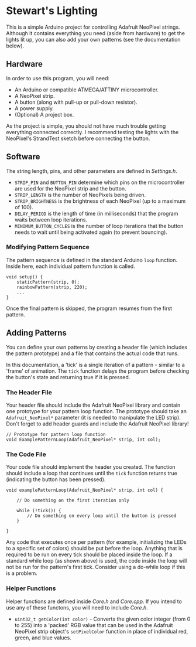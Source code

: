# Stewart's Lighting

This is a simple Arduino project for controlling Adafruit NeoPixel strings. Although it contains everything you need (aside from hardware) to get the lights lit up, you can also add your own patterns (see the documentation below).

## Hardware

In order to use this program, you will need:

* An Arduino or compatible ATMEGA/ATTINY microcontroller.
* A NeoPixel strip.
* A button (along with pull-up or pull-down resistor).
* A power supply.
* (Optional) A project box.

As the project is simple, you should not have much trouble getting everything connected correctly. I recommend testing the lights with the NeoPixel's StrandTest sketch before connecting the button.

## Software

The string length, pins, and other parameters are defined in *Settings.h*.

* `STRIP_PIN` and `BUTTON_PIN` determine which pins on the microcontroller are used for the NeoPixel strip and the button.
* `STRIP_LENGTH` is the number of NeoPixels being driven.
* `STRIP_BRIGHTNESS` is the brightness of each NeoPixel (up to a maximum of 100).
* `DELAY_PERIOD` is the length of time (in milliseconds) that the program waits between loop iterations.
* `MINIMUM_BUTTON_CYCLES` is the number of loop iterations that the button needs to wait until being activated again (to prevent bouncing).

### Modifying Pattern Sequence

The pattern sequence is defined in the standard Arduino `loop` function. Inside here, each individual pattern function is called.

    void setup() {
        staticPattern(strip, 0);
        rainbowPattern(strip, 220);
        ...
    }

Once the final pattern is skipped, the program resumes from the first pattern.

## Adding Patterns

You can define your own patterns by creating a header file (which includes the pattern prototype) and a file that contains the actual code that runs. 

In this documentation, a 'tick' is a single iteration of a pattern - similar to a 'frame' of animation. The `tick` function delays the program before checking the button's state and returning true if it is pressed.

### The Header File

Your header file should include the Adafruit NeoPixel library and contain one prototype for your pattern loop function. The prototype should take an `Adafruit_NeoPixel*` parameter (it is needed to manipulate the LED strip). Don't forget to add header guards and include the Adafruit NeoPixel library!

    // Prototype for pattern loop function
    void ExamplePatternLoop(Adafruit_NeoPixel* strip, int col);

### The Code File

Your code file should implement the header you created. The function should include a loop that continues until the `tick` function returns true (indicating the button has been pressed).

    void examplePatternLoop(Adafruit_NeoPixel* strip, int col) {
    
        // Do something on the first iteration only

        while (!tick()) {
            // Do something on every loop until the button is pressed
        }

    }

Any code that executes once per pattern (for example, initializing the LEDs to a specific set of colors) should be put before the loop. Anything that is required to be run on every tick should be placed inside the loop. If a standard while loop (as shown above) is used, the code inside the loop will not be run for the pattern's first tick. Consider using a do-while loop if this is a problem.

### Helper Functions

Helper functions are defined inside *Core.h* and *Core.cpp*. If you intend to use any of these functons, you will need to include *Core.h*.

* `uint32_t getColor(int color)` - Converts the given color integer (from 0 to 255) into a 'packed' RGB value that can be used in the Adafruit NeoPixel strip object's `setPixelColor` function in place of individual red, green, and blue values.

